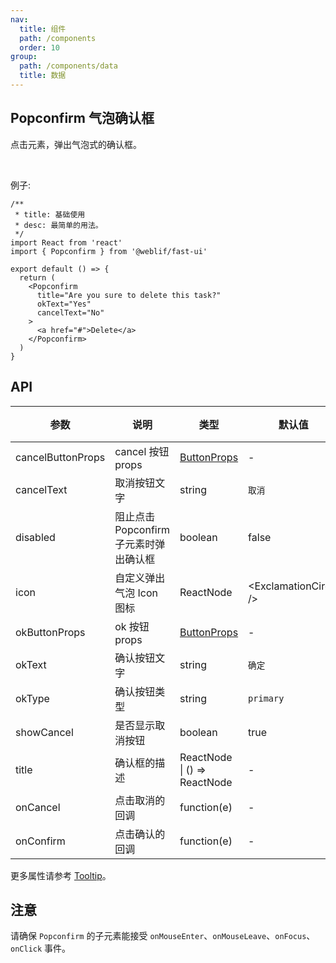 ```yaml
---
nav:
  title: 组件
  path: /components
  order: 10
group:
  path: /components/data
  title: 数据
---
```


## Popconfirm 气泡确认框

点击元素，弹出气泡式的确认框。

<br />

例子:

```tsx
/**
 * title: 基础使用
 * desc: 最简单的用法。
 */
import React from 'react'
import { Popconfirm } from '@weblif/fast-ui'

export default () => {
  return (
    <Popconfirm
      title="Are you sure to delete this task?"
      okText="Yes"
      cancelText="No"
    >
      <a href="#">Delete</a>
    </Popconfirm>
  )
}
```

## API

| 参数              | 说明                                   | 类型                                   | 默认值                   | 版本 |
| ----------------- | -------------------------------------- | -------------------------------------- | ------------------------ | ---- |
| cancelButtonProps | cancel 按钮 props                      | [ButtonProps](/components/button/#API) | -                        |      |
| cancelText        | 取消按钮文字                           | string                                 | `取消`                   |      |
| disabled          | 阻止点击 Popconfirm 子元素时弹出确认框 | boolean                                | false                    |      |
| icon              | 自定义弹出气泡 Icon 图标               | ReactNode                              | &lt;ExclamationCircle /> |      |
| okButtonProps     | ok 按钮 props                          | [ButtonProps](/components/button/#API) | -                        |      |
| okText            | 确认按钮文字                           | string                                 | `确定`                   |      |
| okType            | 确认按钮类型                           | string                                 | `primary`                |      |
| showCancel        | 是否显示取消按钮                       | boolean                                | true                     |      |
| title             | 确认框的描述                           | ReactNode \| () => ReactNode           | -                        |      |
| onCancel          | 点击取消的回调                         | function(e)                            | -                        |      |
| onConfirm         | 点击确认的回调                         | function(e)                            | -                        |      |

更多属性请参考 [Tooltip](/components/tooltip/#API)。

## 注意

请确保 `Popconfirm` 的子元素能接受 `onMouseEnter`、`onMouseLeave`、`onFocus`、`onClick` 事件。
